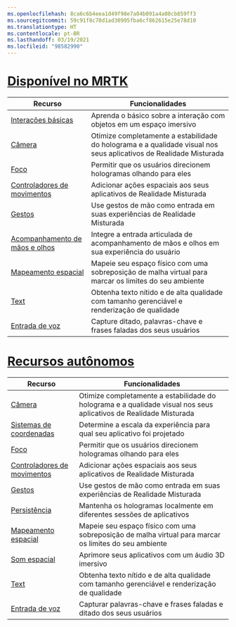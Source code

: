 ```yaml
---
ms.openlocfilehash: 8ca6c6b4eea1d49f98e7a04b091a4a08cb859ff3
ms.sourcegitcommit: 59c91f8c70d1ad30995fba6cf862615e25e78d10
ms.translationtype: HT
ms.contentlocale: pt-BR
ms.lasthandoff: 03/19/2021
ms.locfileid: "98582990"
---
```

# <a name="available-in-mrtk"></a>[Disponível no MRTK](#tab/mrtk)

|  Recurso  |  Funcionalidades  |
| --- | --- |
| [Interações básicas](../unity/mrtk-101.md) | Aprenda o básico sobre a interação com objetos em um espaço imersivo |
| [Câmera](../unity/camera-in-unity.md) | Otimize completamente a estabilidade do holograma e a qualidade visual nos seus aplicativos de Realidade Misturada |
| [Foco](../unity/gaze-in-unity.md) | Permitir que os usuários direcionem hologramas olhando para eles |
| [Controladores de movimentos](../unity/motion-controllers-in-unity.md) | Adicionar ações espaciais aos seus aplicativos de Realidade Misturada |
| [Gestos](../unity/gestures-in-unity.md) | Use gestos de mão como entrada em suas experiências de Realidade Misturada |
| [Acompanhamento de mãos e olhos](../unity/hand-eye-in-unity.md) | Integre a entrada articulada de acompanhamento de mãos e olhos em sua experiência do usuário |
| [Mapeamento espacial](../unity/spatial-mapping-in-unity.md) | Mapeie seu espaço físico com uma sobreposição de malha virtual para marcar os limites do seu ambiente |
| [Text](../unity/text-in-unity.md) | Obtenha texto nítido e de alta qualidade com tamanho gerenciável e renderização de qualidade |
| [Entrada de voz](../unity/voice-input-in-unity.md) | Capture ditado, palavras-chave e frases faladas dos seus usuários|

# <a name="standalone-features"></a>[Recursos autônomos](#tab/standalone)

|  Recurso  |  Funcionalidades  |
| --- | --- |
| [Câmera](../unity/camera-in-unity.md) | Otimize completamente a estabilidade do holograma e a qualidade visual nos seus aplicativos de Realidade Misturada |
| [Sistemas de coordenadas](../unity/coordinate-systems-in-unity.md) | Determine a escala da experiência para qual seu aplicativo foi projetado |
| [Foco](../unity/gaze-in-unity.md) | Permitir que os usuários direcionem hologramas olhando para eles |
| [Controladores de movimentos](../unity/motion-controllers-in-unity.md) | Adicionar ações espaciais aos seus aplicativos de Realidade Misturada |
| [Gestos](../unity/gestures-in-unity.md) | Use gestos de mão como entrada em suas experiências de Realidade Misturada |
| [Persistência](../unity/persistence-in-unity.md) | Mantenha os hologramas localmente em diferentes sessões de aplicativos |
| [Mapeamento espacial](../unity/spatial-mapping-in-unity.md) | Mapeie seu espaço físico com uma sobreposição de malha virtual para marcar os limites do seu ambiente |
| [Som espacial](../unity/spatial-sound-in-unity.md) | Aprimore seus aplicativos com um áudio 3D imersivo |
| [Text](../unity/text-in-unity.md) | Obtenha texto nítido e de alta qualidade com tamanho gerenciável e renderização de qualidade |
| [Entrada de voz](../unity/voice-input-in-unity.md) | Capturar palavras-chave e frases faladas e ditado dos seus usuários|